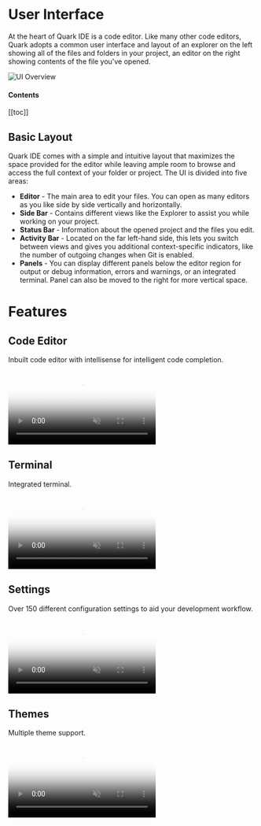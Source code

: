 # User Interface
At the heart of Quark IDE is a code editor. Like many other code editors, Quark adopts a common user interface and layout of an explorer on the left showing all of the files and folders in your project, an editor on the right showing contents of the file you've opened.


![UI Overview](/guide/user-interface/ui-overview.png)

#### Contents
[[toc]]

## Basic Layout 
Quark IDE comes with a simple and intuitive layout that maximizes the space provided for the editor while leaving ample room to browse and access the full context of your folder or project. The UI is divided into five areas:

  * __Editor__ - The main area to edit your files. You can open as many editors as you like side by side vertically and horizontally.
  * __Side Bar__ - Contains different views like the Explorer to assist you while working on your project.
  * __Status Bar__ - Information about the opened project and the files you edit.
  * __Activity Bar__ - Located on the far left-hand side, this lets you switch between views and gives you additional context-specific indicators, like the number of outgoing changes when Git is enabled.
  * __Panels__ - You can display different panels below the editor region for output or debug information, errors and warnings, or an integrated terminal. Panel can also be moved to the right for more vertical space.

# Features

## Code Editor

Inbuilt code editor with intellisense for intelligent code completion.

<video muted autoplay loop style="max-width:100%; height:auto" name="media" poster="/intro-page-videos/code-editor-poster.png">
  <source src="/intro-page-videos/code-editor-converted.mp4" type="video/mp4">
  Your browser does not support the video tag.
</video> 

## Terminal

Integrated terminal.

<video muted autoplay loop style="max-width:100%; height:auto" name="media" poster="/intro-page-videos/terminal-poster.png">
  <source src="/intro-page-videos/terminal-converted.mp4" type="video/mp4">
  Your browser does not support the video tag.
</video> 

## Settings

Over 150 different configuration settings to aid your development workflow. 

<video muted autoplay loop style="max-width:100%; height:auto" name="media" poster="/intro-page-videos/settings-poster.png">
  <source src="/intro-page-videos/settings-converted.mp4" type="video/mp4">
  Your browser does not support the video tag.
</video> 

## Themes

Multiple theme support.

<video muted autoplay loop style="max-width:100%; height:auto" name="media" poster="/intro-page-videos/themes-poster.png">
  <source src="/intro-page-videos/themes-converted.mp4" type="video/mp4">
  Your browser does not support the video tag.
</video> 


